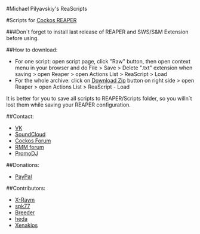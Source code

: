 #Michael Pilyavskiy's ReaScripts

#Scripts for [Cockos REAPER](http://reaper.fm) 

###Don`t forget to install last release of REAPER and SWS/S&M Extension before using.

##How to download:
- For one script: open script page, click "Raw" button, then open context menu in your browser and do File > Save > Delete ".txt" extension when saving > open Reaper > open Actions List > ReaScript > Load
- For the whole archive: click on [Download Zip](https://github.com/MichaelPilyavskiy/ReaScripts/archive/master.zip) button on right side > open Reaper > open Actions List > ReaScript - Load

It is better for you to save all scripts to REAPER/Scripts folder, so you willn`t lost them while saving your REAPER configuration.

##Contact:
- [VK](https://vk.com/michael_pilyavskiy)
- [SoundCloud](https://soundcloud.com/mp57)
- [Cockos Forum](http://forum.cockos.com/member.php?u=70694)
- [RMM forum](http://rmmedia.ru/members/69811/)
- [PromoDJ](http://promodj.com/michaelpilyavskiy)

##Donations:
- [PayPal](http://paypal.me/donate2mpl)

##Contributors:
- [X-Raym](http://forum.cockos.com/member.php?u=58284)
- [spk77](http://forum.cockos.com/member.php?u=49553)
- [Breeder](http://forum.cockos.com/member.php?u=27094)
- [heda](http://forum.cockos.com/member.php?u=47822)
- [Xenakios](http://forum.cockos.com/member.php?u=3602)
